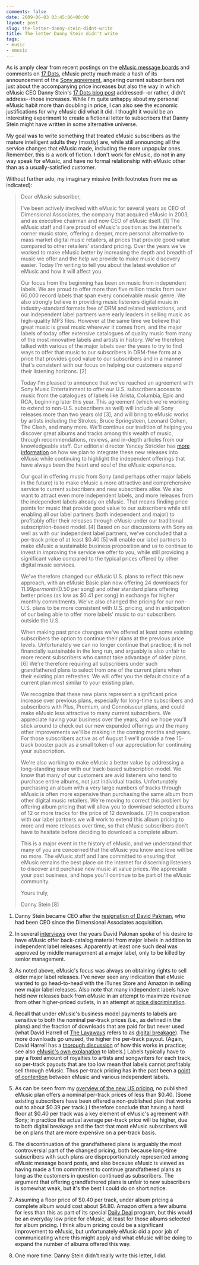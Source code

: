```yaml
---
comments: false
date: 2009-06-03 03:45:06+00:00
layout: post
slug: the-letter-danny-stein-didnt-write
title: The letter Danny Stein didn't write
tags:
- music
- emusic
---
```


As is amply clear from recent postings on the [eMusic message boards](http://www.emusic.com/messageboard/TopicBrowse.html) and comments on [17 Dots](http://17dots.com/), eMusic pretty much made a hash of its announcement of the [Sony agreement](http://www.emusic.com/about/pr/PR200961.html), angering current subscribers not just about the accompanying price increases but also the way in which eMusic CEO Danny Stein's [17 Dots blog post](http://17dots.com/2009/05/31/more-of-the-good-stuff/) addressed--or rather, didn't address--those increases. While I'm quite unhappy about my personal eMusic habit more than doubling in price, I can also see the economic justifications for why eMusic did what it did. I thought it would be an interesting experiment to create a fictional letter to subscribers that Danny Stein might have written in some alternative universe.

My goal was to write something that treated eMusic subscribers as the mature intelligent adults they (mostly) are, while still announcing all the service changes that eMusic made, including the more unpopular ones. Remember, this is a work of fiction. I don't work for eMusic, do not in any way speak for eMusic, and have no formal relationship with eMusic other than as a usually-satisfied customer.

Without further ado, my imaginary missive (with footnotes from me as indicated):


<blockquote>
Dear eMusic subscriber,

I've been actively involved with eMusic for several years as CEO of Dimensional Associates, the company that acquired eMusic in 2003, and as executive chairman and now CEO of eMusic itself. [1] The eMusic staff and I are proud of eMusic's position as the internet's corner music store, offering a deeper, more personal alternative to mass market digital music retailers, at prices that provide good value compared to other retailers' standard pricing. Over the years we've worked to make eMusic better by increasing the depth and breadth of music we offer and the help we provide to make music discovery easier. Today I'm writing to tell you about the latest evolution of eMusic and how it will affect you.

Our focus from the beginning has been on music from independent labels. We are proud to offer more than five million tracks from over 60,000 record labels that span every conceivable music genre.  We also strongly believe in providing music listeners digital music in industry-standard formats free of DRM and related restrictions, and our independent label partners were early leaders in selling music as high-quality MP3 files. However at the same time we believe that great music is great music wherever it comes from, and the major labels of today offer extensive catalogues of quality music from many of the most innovative labels and artists in history. We've therefore talked with various of the major labels over the years to try to find ways to offer that music to our subscribers in DRM-free form at a price that provides good value to our subscribers and in a manner that's consistent with our focus on helping our customers expand their listening horizons. [2]

Today I'm pleased to announce that we've reached an agreement with Sony Music Entertainment to offer our U.S. subscribers access to music from the catalogues of labels like Arista, Columbia, Epic and RCA, beginning later this year. This agreement (which we're working to extend to non-U.S. subscribers as well) will include all Sony releases more than two years old [3], and will bring to eMusic works by artists including the Strokes, Bruce Springsteen, Leonard Cohen, The Clash, and many more.  We'll continue our tradition of helping you discover great albums and tracks among this wealth of music, through recommendations, reviews, and in-depth articles from our knowledgeable staff. Our editorial director Yancey Strickler has [more information](http://17dots.com/2009/06/01/how-we-approach-sony/) on how we plan to integrate these new releases into eMusic while continuing to highlight the independent offerings that have always been the heart and soul of the eMusic experience.

Our goal in offering music from Sony (and perhaps other major labels in the future) is to make eMusic a more attractive and comprehensive service to current subscribers and new subscribers alike. We also want to attract even more independent labels, and more releases from the independent labels already on eMusic. That means finding price points for music that provide good value to our subscribers while still enabling all our label partners (both independent and major) to profitably offer their releases through eMusic under our traditional subscription-based model. [4] Based on our discussions with Sony as well as with our independent label partners, we've concluded that a per-track price of at least $0.40 [5] will enable our label partners to make eMusic a sustainable business proposition and us to continue to invest in improving the service we offer to you, while still providing a significant value compared to the typical prices offered by other digital music services.

We've therefore changed our eMusic U.S. plans to reflect this new approach, with an eMusic Basic plan now offering 24 downloads for $11.99 per month ($0.50 per song) and other standard plans offering better prices (as low as $0.41 per song) in exchange for higher monthly commitments. We've also changed the pricing for our non-U.S. plans to be more consistent with U.S. pricing, and in anticipation of our being able to offer more labels' music to our subscribers outside the U.S.

When making past price changes we've offered at least some existing subscribers the option to continue their plans at the previous price levels. Unfortunately we can no longer continue that practice; it is not financially sustainable in the long run, and arguably is also unfair to more recent subscribers who cannot take advantage of older plans. [6] We're therefore requiring all subscribers under such grandfathered plans to select from one of the current plans when their existing plan refreshes. We will offer you the default choice of a current plan most similar to your existing plan.

We recognize that these new plans represent a significant price increase over previous plans, especially for long-time subscribers and  subscribers with Plus, Premium, and Connoisseur plans, and could make eMusic less attractive to many current subscribers. We appreciate having your business over the years, and we hope you'll stick around to check out our new expanded offerings and the many other improvements we'll be making in the coming months and years. For those subscribers active as of August 1 we'll provide a free 15-track booster pack as a small token of our appreciation for continuing your subscription.

We're also working to make eMusic a better value by addressing a long-standing issue with our track-based subscription model. We know that many of our customers are avid listeners who tend to purchase entire albums, not just individual tracks. Unfortunately purchasing an album with a very large numbers of tracks through eMusic is often more expensive than purchasing the same album from other digital music retailers. We're moving to correct this problem by offering album pricing that will allow you to download selected albums of 12 or more tracks for the price of 12 downloads. [7] In cooperation with our label partners we will work to extend this album pricing to more and more releases over time, so that eMusic subscribers don't have to hesitate before deciding to download a complete album.

This is a major event in the history of eMusic, and we understand that many of you are concerned that the eMusic you know and love will be no more. The eMusic staff and I are committed to ensuring that eMusic remains the best place on the Internet for discerning listeners to discover and purchase new music at value prices. We appreciate your past business, and hope you'll continue to be part of the eMusic community.

Yours truly,

Danny Stein [8]
</blockquote>


1. Danny Stein became CEO after the [resignation of David Pakman](http://dpakman.wordpress.com/2008/09/30/why-am-i-leaving-emusic-stay-tuned/), who had been CEO since the Dimensional Associates acquisition.

2. In several [interviews](http://swindleeeee.com/pakman-speaks/) over the years David Pakman spoke of his desire to have eMusic offer back-catalog material from major labels in addition to independent label releases. Apparently at least one such deal was approved by middle management at a major label, only to be killed by senior management.

3. As noted above, eMusic's focus was always on obtaining rights to sell older major label releases. I've never seen any indication that eMusic wanted to go head-to-head with the iTunes Store and Amazon in selling new major label releases. Also note that many independent labels have held new releases back from eMusic in an attempt to maximize revenue from other higher-priced outlets, in an attempt at [price discrimination](http://swindleeeee.com/2007/05/13/how-labels-could-optimize-emusic-vs-non-emusic-sales/).

4. Recall that under eMusic's business model payments to labels are sensitive to both the nominal per-track prices (i.e., as defined in the plans) and the fraction of downloads that are paid for but never used (what David Harrell of [The Layaways](http://www.emusic.com/artist/The-Layaways-MP3-Download/11587237.html) refers to as [digital breakage](http://digitalaudioinsider.blogspot.com/2007/11/more-on-emusic-payouts.html)). The more downloads go unused, the higher the per-track payout. (Again, David Harrell has a [thorough discussion](http://digitalaudioinsider.blogspot.com/2009/05/emusics-per-song-payout-for-q1-2009.html) of how this works in practice; see also [eMusic's own explanation](http://www.emusic.com/about/lr/press/index.html#anchor7) to labels.) Labels typically have to pay a fixed amount of royalties to artists and songwriters for each track, so per-track payouts that are too low mean that labels cannot profitably sell through eMusic. Thus per-track pricing has in the past been a [point of contention](http://swindleeeee.com/2007/04/18/labels-and-emusic-making-it-up-on-volume/) between eMusic and various independent labels.

5. As can be seen from my [overview of the new US pricing](http://swindleeeee.com/2009/06/02/new-emusic-us-pricing/), no published eMusic plan offers a nominal per-track prices of less than $0.40. (Some existing subscribers have been offered a non-published plan that works out to about $0.39 per track.) I therefore conclude that having a hard floor at $0.40 per track was a key element of eMusic's agreement with Sony; in practice the actual average per-track price will be higher, due to both digital breakage and the fact that most eMusic subscribers will be on plans that are more expensive on a per-track basis.

6. The discontinuation of the grandfathered plans is arguably the most controversial part of the changed pricing, both because long-time subscribers with such plans are disproportionately represented among eMusic message board posts, and also because eMusic is viewed as having made a firm commitment to continue grandfathered plans as long as the customers in question continued as subscribers. The argument that offering grandfathered plans is unfair to new subscribers is somewhat weak, but it's the best I could do on short notice.

7. Assuming a floor price of $0.40 per track, under album pricing a complete album would cost about $4.80. Amazon offers a few albums for less than this as part of its special [Daily Deal](http://twitter.com/Amazonmp3) program, but this would be an everyday low price for eMusic, at least for those albums selected for album pricing. I think album pricing could be a significant improvement to eMusic, but unfortunately eMusic did a poor job of communicating where this might apply and what eMusic will be doing to expand the number of albums offered this way.

8. One more time: Danny Stein didn't really write this letter, I did.

